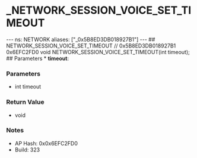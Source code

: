 # _NETWORK_SESSION_VOICE_SET_TIMEOUT

--- ns: NETWORK aliases: ["_0x5B8ED3DB018927B1"] --- ## NETWORK_SESSION_VOICE_SET_TIMEOUT  // 0x5B8ED3DB018927B1 0x6EFC2FD0 void NETWORK_SESSION_VOICE_SET_TIMEOUT(int timeout);   ## Parameters * **timeout**:

### Parameters
* int timeout

### Return Value
* void

### Notes
* AP Hash: 0x0x6EFC2FD0
* Build: 323

